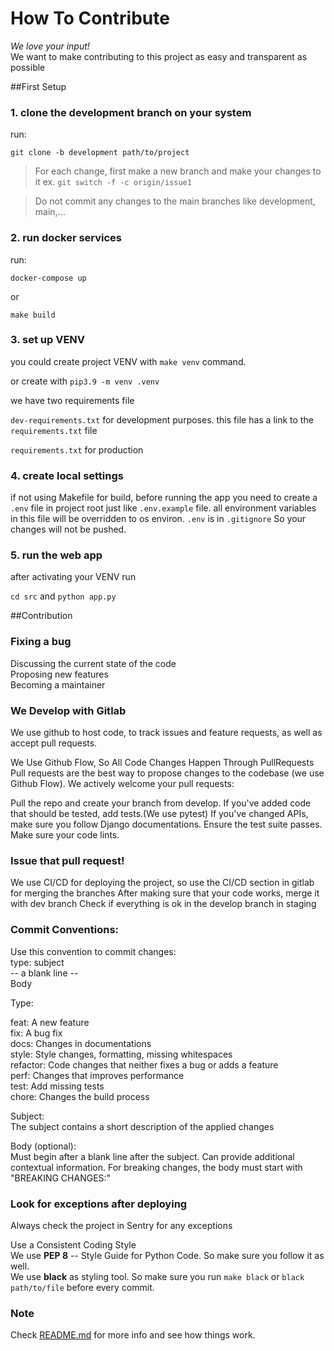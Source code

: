 # How To Contribute  
*We love your input!*  
We want to make contributing to this project as easy and transparent as possible

##First Setup
### 1. clone the development branch on your system

run:

`git clone -b development path/to/project`

> For each change, first make a new branch and make your changes to it ex. `git switch -f -c origin/issue1`

> Do not commit any changes to the main branches like development, main,...

### 2. run docker services

run:

`docker-compose up`

or

`make build`

### 3. set up VENV

you could create project VENV with `make venv`  command.

or create with  `pip3.9 -m venv .venv`

we have two requirements file

`dev-requirements.txt` for development purposes. this file has a link to the `requirements.txt` file

`requirements.txt` for production

### 4. create local settings
if not using Makefile for build, before running the app you need to create a `.env` file in project root just like `.env.example` file. all environment variables in this file will be overridden to os environ. `.env` is in `.gitignore` So your changes will not be pushed.

### 5. run the web app

after activating your VENV run

`cd src` and `python app.py`

##Contribution
### Fixing a bug  
Discussing the current state of the code  
Proposing new features  
Becoming a maintainer  

### We Develop with Gitlab
We use github to host code, to track issues and feature requests, as well as accept pull requests.

We Use Github Flow, So All Code Changes Happen Through PullRequests
Pull requests are the best way to propose changes to the codebase (we use Github Flow). We actively welcome your pull requests:

Pull the repo and create your branch from develop.
If you've added code that should be tested, add tests.(We use pytest)
If you've changed APIs, make sure you follow Django documentations.
Ensure the test suite passes.
Make sure your code lints.

### Issue that pull request!
We use CI/CD for deploying the project, so use the CI/CD section in gitlab for merging the branches
After making sure that your code works, merge it with dev branch
Check if everything is ok in the develop branch in staging


### Commit Conventions:  
Use this convention to commit changes:  
type: subject  
-- a blank line --  
Body  

Type:

feat: A new feature  
fix: A bug fix  
docs: Changes in documentations  
style: Style changes, formatting, missing whitespaces  
refactor: Code changes that neither fixes a bug or adds a feature  
perf: Changes that improves performance  
test: Add missing tests  
chore: Changes the build process  


Subject:  
The subject contains a short description of the applied changes

Body (optional):  
Must begin after a blank line after the subject. Can provide additional contextual information.
For breaking changes, the body must start with "BREAKING CHANGES:"

### Look for exceptions after deploying  
Always check the project in Sentry for any exceptions

Use a Consistent Coding Style  
We use **PEP 8** -- Style Guide for Python Code. So make sure you follow it as well.  
We use **black** as styling tool. So make sure you run `make black` or `black path/to/file` before every commit.

### Note
Check [README.md](README.md) for more info and see how things work.
